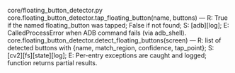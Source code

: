 core/floating_button_detector.py
core.floating_button_detector.tap_floating_button(name, buttons) — R: True if the named floating_button was tapped; False if not found; S: [adb][log]; E: CalledProcessError when ADB command fails (via adb_shell).
core.floating_button_detector.detect_floating_buttons(screen) — R: list of detected buttons with {name, match_region, confidence, tap_point}; S: [cv2][fs][state][log]; E: Per-entry exceptions are caught and logged; function returns partial results.
